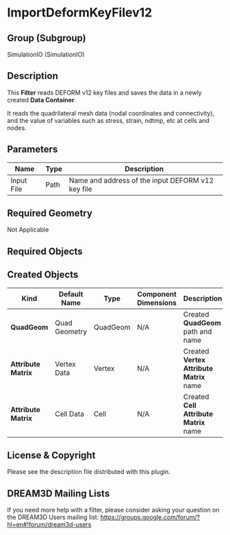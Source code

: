 # ImportDeformKeyFilev12

## Group (Subgroup)

SimulationIO (SimulationIO)

## Description

This **Filter** reads DEFORM v12 key files and saves the data in a newly created **Data Container**.

It reads the quadrilateral mesh data (nodal coordinates and connectivity), and the value of variables such as stress, strain, ndtmp, etc at cells and nodes.

## Parameters

| Name | Type | Description |
|------|------|------|
| Input File | Path | Name and address of the input DEFORM v12 key file |

## Required Geometry

Not Applicable

## Required Objects

## Created Objects

| Kind | Default Name | Type | Component Dimensions | Description |
|------|--------------|-------------|---------|-----|
| **QuadGeom** | Quad Geometry | QuadGeom | N/A | Created **QuadGeom** path and name |
| **Attribute Matrix** | Vertex Data | Vertex | N/A | Created **Vertex Attribute Matrix** name |
| **Attribute Matrix** | Cell Data | Cell | N/A | Created **Cell Attribute Matrix** name |

## License & Copyright

Please see the description file distributed with this plugin.

## DREAM3D Mailing Lists

If you need more help with a filter, please consider asking your question on the DREAM3D Users mailing list:
https://groups.google.com/forum/?hl=en#!forum/dream3d-users